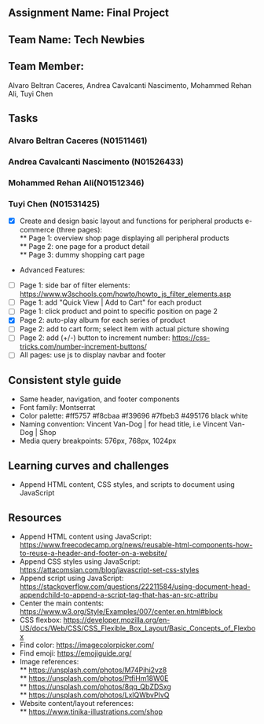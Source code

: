 ﻿## Assignment Name: Final Project

## Team Name: Tech Newbies

## Team Member:

Alvaro Beltran Caceres, Andrea Cavalcanti Nascimento, Mohammed Rehan Ali, Tuyi Chen

## Tasks

### Alvaro Beltran Caceres (N01511461)

### Andrea Cavalcanti Nascimento (N01526433)

### Mohammed Rehan Ali(N01512346)

### Tuyi Chen (N01531425)

- [X] Create and design basic layout and functions for peripheral products e-commerce (three pages): \
** Page 1: overview shop page displaying all peripheral products \
** Page 2: one page for a product detail \
** Page 3: dummy shopping cart page

- Advanced Features:
- [ ] Page 1: side bar of filter elements: https://www.w3schools.com/howto/howto_js_filter_elements.asp
- [ ] Page 1: add "Quick View | Add to Cart" for each product
- [ ] Page 1: click product and point to specific position on page 2
- [X] Page 2: auto-play album for each series of product
- [ ] Page 2: add to cart form; select item with actual picture showing
- [ ] Page 2: add (+/-) button to increment number: https://css-tricks.com/number-increment-buttons/
- [ ] All pages: use js to display navbar and footer

## Consistent style guide

- Same header, navigation, and footer components
- Font family: Montserrat
- Color palette: #ff5757 #f8cbaa #f39696 #7fbeb3 #495176 black white
- Naming convention: Vincent Van-Dog | <page name> for head title, i.e Vincent Van-Dog | Shop
- Media query breakpoints: 576px, 768px, 1024px

## Learning curves and challenges

- Append HTML content, CSS styles, and scripts to document using JavaScript

## Resources

- Append HTML content using JavaScript: https://www.freecodecamp.org/news/reusable-html-components-how-to-reuse-a-header-and-footer-on-a-website/
- Append CSS styles using JavaScript: https://attacomsian.com/blog/javascript-set-css-styles
- Append script using JavaScript: https://stackoverflow.com/questions/22211584/using-document-head-appendchild-to-append-a-script-tag-that-has-an-src-attribu
- Center the main contents: https://www.w3.org/Style/Examples/007/center.en.html#block
- CSS flexbox: https://developer.mozilla.org/en-US/docs/Web/CSS/CSS_Flexible_Box_Layout/Basic_Concepts_of_Flexbox
- Find color: https://imagecolorpicker.com/
- Find emoji: https://emojiguide.org/
- Image references: \
  ** https://unsplash.com/photos/M74Pihi2vz8 \
  ** https://unsplash.com/photos/PtfiHm18W0E \
  ** https://unsplash.com/photos/8qq_QbZDSxg \
  ** https://unsplash.com/photos/LxlQWbvPIvQ
- Website content/layout references: \
  \*\* https://www.tinika-illustrations.com/shop
